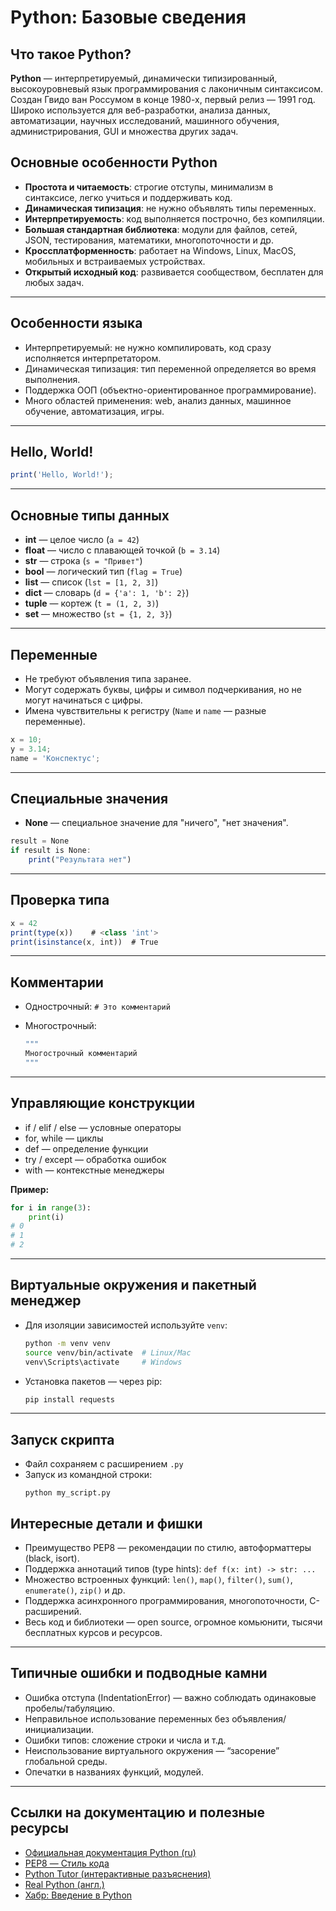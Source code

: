 # Python: Базовые сведения

## Что такое Python?

**Python** — интерпретируемый, динамически типизированный, высокоуровневый язык программирования с лаконичным синтаксисом. Создан Гвидо ван Россумом в конце 1980-х, первый релиз — 1991 год. Широко используется для веб-разработки, анализа данных, автоматизации, научных исследований, машинного обучения, администрирования, GUI и множества других задач.

## Основные особенности Python

- **Простота и читаемость**: строгие отступы, минимализм в синтаксисе, легко учиться и поддерживать код.
- **Динамическая типизация**: не нужно объявлять типы переменных.
- **Интерпретируемость**: код выполняется построчно, без компиляции.
- **Большая стандартная библиотека**: модули для файлов, сетей, JSON, тестирования, математики, многопоточности и др.
- **Кроссплатформенность**: работает на Windows, Linux, MacOS, мобильных и встраиваемых устройствах.
- **Открытый исходный код**: развивается сообществом, бесплатен для любых задач.

---

## Особенности языка

- Интерпретируемый: не нужно компилировать, код сразу исполняется интерпретатором.
- Динамическая типизация: тип переменной определяется во время выполнения.
- Поддержка ООП (объектно-ориентированное программирование).
- Много областей применения: web, анализ данных, машинное обучение, автоматизация, игры.

---

## Hello, World!

```jsx
print('Hello, World!');
```

---

## Основные типы данных

- **int** — целое число (`a = 42`)
- **float** — число с плавающей точкой (`b = 3.14`)
- **str** — строка (`s = "Привет"`)
- **bool** — логический тип (`flag = True`)
- **list** — список (`lst = [1, 2, 3]`)
- **dict** — словарь (`d = {'a': 1, 'b': 2}`)
- **tuple** — кортеж (`t = (1, 2, 3)`)
- **set** — множество (`st = {1, 2, 3}`)

---

## Переменные

- Не требуют объявления типа заранее.
- Могут содержать буквы, цифры и символ подчеркивания, но не могут начинаться с цифры.
- Имена чувствительны к регистру (`Name` и `name` — разные переменные).

```jsx
x = 10;
y = 3.14;
name = 'Конспектус';
```

---

## Специальные значения

- **None** — специальное значение для "ничего", "нет значения".

```jsx
result = None
if result is None:
    print("Результата нет")
```

---

## Проверка типа

```jsx
x = 42
print(type(x))    # <class 'int'>
print(isinstance(x, int))  # True
```

---

## Комментарии

- Однострочный: `# Это комментарий`
- Многострочный:

  ```jsx
  """
  Многострочный комментарий
  """
  ```

---

## Управляющие конструкции

- if / elif / else — условные операторы
- for, while — циклы
- def — определение функции
- try / except — обработка ошибок
- with — контекстные менеджеры

**Пример:**

```python
for i in range(3):
    print(i)
# 0
# 1
# 2
```

---

## Виртуальные окружения и пакетный менеджер

- Для изоляции зависимостей используйте `venv`:
  ```bash
  python -m venv venv
  source venv/bin/activate  # Linux/Mac
  venv\Scripts\activate     # Windows
  ```
- Установка пакетов — через pip:
  ```bash
  pip install requests
  ```

---

## Запуск скрипта

- Файл сохраняем с расширением `.py`
- Запуск из командной строки:
  ```
  python my_script.py
  ```

## Интересные детали и фишки

- Преимущество PEP8 — рекомендации по стилю, автоформаттеры (black, isort).
- Поддержка аннотаций типов (type hints): `def f(x: int) -> str: ...`
- Множество встроенных функций: `len()`, `map()`, `filter()`, `sum()`, `enumerate()`, `zip()` и др.
- Поддержка асинхронного программирования, многопоточности, C-расширений.
- Весь код и библиотеки — open source, огромное комьюнити, тысячи бесплатных курсов и ресурсов.

---

## Типичные ошибки и подводные камни

- Ошибка отступа (IndentationError) — важно соблюдать одинаковые пробелы/табуляцию.
- Неправильное использование переменных без объявления/инициализации.
- Ошибки типов: сложение строки и числа и т.д.
- Неиспользование виртуального окружения — “засорение” глобальной среды.
- Опечатки в названиях функций, модулей.

---

## Ссылки на документацию и полезные ресурсы

- [Официальная документация Python (ru)](https://docs.python.org/ru/3/)
- [PEP8 — Стиль кода](https://peps.python.org/pep-0008/)
- [Python Tutor (интерактивные разъяснения)](https://pythontutor.com/visualize.html#mode=edit)
- [Real Python (англ.)](https://realpython.com/)
- [Хабр: Введение в Python](https://habr.com/ru/company/ruvds/blog/416413/)
